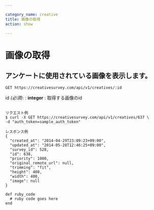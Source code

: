 ```yaml
---

category_name: creative
title: 画像の取得
action: show

---
```


# 画像の取得

## アンケートに使用されている画像を表示します。

`GET https://creativesurvey.com/api/v1/creatives/:id`

id _(必須)_:
: __integer__
: 取得する画像のid

~~~

リクエスト例
$ curl -X GET https://creativesurvey.com/api/v1/creatives/637 \
-d "auth_token=sample_auth_token"

レスポンス例
{
  "created_at": "2014-04-29T23:09:23+09:00",
  "updated_at": "2014-05-28T12:46:25+09:00",
  "survey_id": 528,
  "id": 638,
  "priority": 1000,
  "original_remote_url": null,
  "trimming": "fit",
  "height": 400,
  "width": 400,
  "image": null
}

~~~

~~~
def ruby_code
  # ruby code goes here
end
~~~

　
　
